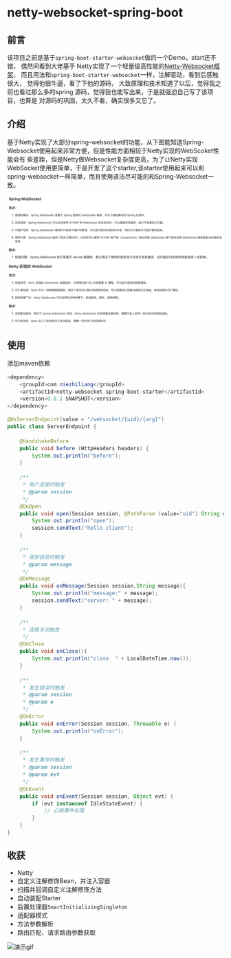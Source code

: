 # netty-websocket-spring-boot 

## 前言

该项目之前是基于`spring-boot-starter-websocket`做的一个Demo，start还不错， 偶然间看到大佬基于
Netty实现了一个轻量级高性能的[Netty-Websocket框架](https://github.com/YeautyYE/netty-websocket-spring-boot-starter)， 
而且用法和`spring-boot-starter-websocket`一样，注解驱动，看到后感触很大， 觉得他很牛逼，看了下他的源码，
大致原理和技术知道了以后，觉得我之前也看过那么多的spring 源码，觉得我也能写出来，于是就强迫自己写了该项目，也算是
对源码的巩固，太久不看，确实很多又忘了。

## 介绍
基于Netty实现了大部分spring-websocket的功能，从下图能知道Spring-Websocket使用起来非常方便，但是性能方面相较于Netty实现的WebScoket性能会有
些差距，但是Netty做Websocket复杂度更高，为了让Netty实现WebSocket使用更简单，于是开发了这个starter,该starter使用起来可以和
spring-websocket一样简单，而且使用语法尽可能的和Spring-Websocket一致。

![演示gif](./imgs/img.png)

## 使用

添加maven依赖
```java
<dependency>
    <groupId>com.niezhiliang</groupId>
    <artifactId>netty-websocket-spring-boot-starter</artifactId>
    <version>0.0.1-SNAPSHOT</version>
</dependency>
```

```java
@WsServerEndpoint(value = "/websocket/{uid}/{arg}")
public class ServerEndpoint {

    @HandshakeBefore
    public void before (HttpHeaders headers) {
        System.out.println("before");
    }

    /**
     * 用户连接时触发
     * @param session
     */
    @OnOpen
    public void open(Session session, @PathParam (value="uid") String uid, @PathParam String arg){
        System.out.println("open");
        session.sendText("hello client");
    }

    /**
     * 收到信息时触发
     * @param message
     */
    @OnMessage
    public void onMessage(Session session,String message){
        System.out.println("message:" + message);
        session.sendText("server: " + message);
    }

    /**
     * 连接关闭触发
     */
    @OnClose
    public void onClose(){
        System.out.println("close  " + LocalDateTime.now());
    }

    /**
     * 发生错误时触发
     * @param session
     * @param e
     */
    @OnError
    public void onError(Session session, Throwable e) {
        System.out.println("onError");
    }

    /**
     * 发生事件时触发
     * @param session
     * @param evt
     */
    @OnEvent
    public void onEvent(Session session, Object evt) {
        if (evt instanceof IdleStateEvent) {
            // 心跳事件处理
        }
    }
}
```

## 收获
- Netty
- 自定义注解修饰Bean，并注入容器
- 扫描并回调自定义注解修饰方法
- 自动装配Starter
- 后置处理器`SmartInitializingSingleton`
- 适配器模式
- 方法参数解析
- 路由匹配、请求路由参数获取




![演示gif](https://suyu-img.oss-cn-shenzhen.aliyuncs.com/demo.gif)

